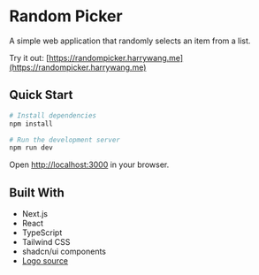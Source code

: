 # Random Picker

A simple web application that randomly selects an item from a list. 

Try it out: [https://randompicker.harrywang.me](https://randompicker.harrywang.me)

## Quick Start

```bash
# Install dependencies
npm install

# Run the development server
npm run dev
```

Open [http://localhost:3000](http://localhost:3000) in your browser.

## Built With

- Next.js
- React
- TypeScript
- Tailwind CSS
- shadcn/ui components
- [Logo source](https://www.svgrepo.com/svg/218235/shuffle-random)
